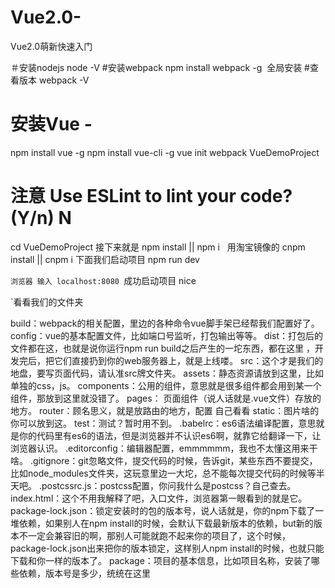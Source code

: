 # Vue2.0-
Vue2.0萌新快速入门
<!-- 废话巴啦啦 -->
＃安装nodejs
node -V
#安装webpack
npm install webpack -g  全局安装
#查看版本 webpack -V
# 安装Vue -
npm install vue -g
npm install vue-cli -g
vue init webpack VueDemoProject

# 注意 Use ESLint to lint your code? (Y/n)  N

cd VueDemoProject
接下来就是
npm install  ||  npm i  
用淘宝镜像的
cnpm install  ||  cnpm i
下面我们启动项目
npm run dev

`浏览器 输入 localhost:8080
`成功启动项目 nice

`看看我们的文件夹

build：webpack的相关配置，里边的各种命令vue脚手架已经帮我们配置好了。
config：vue的基本配置文件，比如端口号监听，打包输出等等。
dist：打包后的文件都在这，也就是说你运行npm run build之后产生的一坨东西，都在这里 ，开发完后，把它们直接扔到你的web服务器上，就是上线喽。
src：这个才是我们的地盘，要写页面代码，请认准src牌文件夹。
assets：静态资源请放到这里，比如单独的css，js。
components：公用的组件，意思就是很多组件都会用到某一个组件，那放到这里就没错了。
pages： 页面组件（说人话就是.vue文件）存放的地方。
router：顾名思义，就是放路由的地方，配置 自己看看
static：图片啥的你可以放到这。
test：测试？暂时用不到。
.babelrc：es6语法编译配置，意思就是你的代码里有es6的语法，但是浏览器并不认识es6啊，就靠它给翻译一下，让浏览器认识。
.editorconfig：编辑器配置，emmmmmm，我也不太懂这用来干啥。
.gitignore：git忽略文件，提交代码的时候，告诉git，某些东西不要提交，比如node_modules文件夹，这玩意里边一大坨，总不能每次提交代码的时候等半天吧。
.postcssrc.js：postcss配置，你问我什么是postcss？自己查去。
index.html：这个不用我解释了吧，入口文件，浏览器第一眼看到的就是它。
package-lock.json：锁定安装时的包的版本号，说人话就是，你的npm下载了一堆依赖，如果别人在npm install的时候，会默认下载最新版本的依赖，but新的版本不一定会兼容旧的啊，那别人可能就跑不起来你的项目了，这个时候，package-lock.json出来把你的版本锁定，这样别人npm install的时候，也就只能下载和你一样的版本了。
package：项目的基本信息，比如项目名称，安装了哪些依赖，版本号是多少，统统在这里
